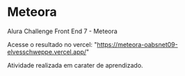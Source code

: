# Meteora
Alura Challenge Front End 7 - Meteora

Acesse o resultado no vercel: "https://meteora-oabsnet09-elvesschweppe.vercel.app/"

Atividade realizada em carater de aprendizado.
